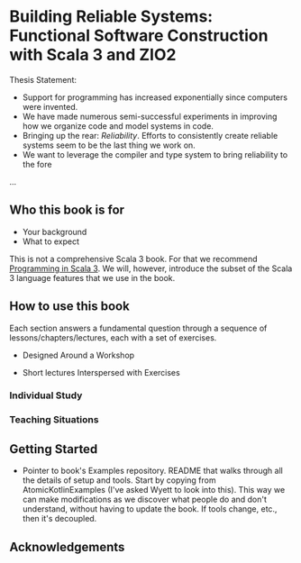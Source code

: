 # Building Reliable Systems: Functional Software Construction with Scala 3 and ZIO2

Thesis Statement:

* Support for programming has increased exponentially since computers were
  invented.
* We have made numerous semi-successful experiments in improving how we organize
  code and model systems in code.
* Bringing up the rear: *Reliability*. Efforts to consistently create reliable
  systems seem to be the last thing we work on.
* We want to leverage the compiler and type system to bring reliability to 
  the fore

...

## Who this book is for

* Your background
* What to expect

This is not a comprehensive Scala 3 book. For that we recommend [Programming in
Scala 3](). We will, however, introduce the subset of the Scala 3 language
features that we use in the book.

## How to use this book

Each section answers a fundamental question through a sequence of
lessons/chapters/lectures, each with a set of exercises.

* Designed Around a Workshop

* Short lectures Interspersed with Exercises

### Individual Study

### Teaching Situations

## Getting Started

* Pointer to book's Examples repository. README that walks through all the
  details of setup and tools. Start by copying from AtomicKotlinExamples (I've
  asked Wyett to look into this). This way we can make modifications as we
  discover what people do and don't understand, without having to update the
  book. If tools change, etc., then it's decoupled.

## Acknowledgements
